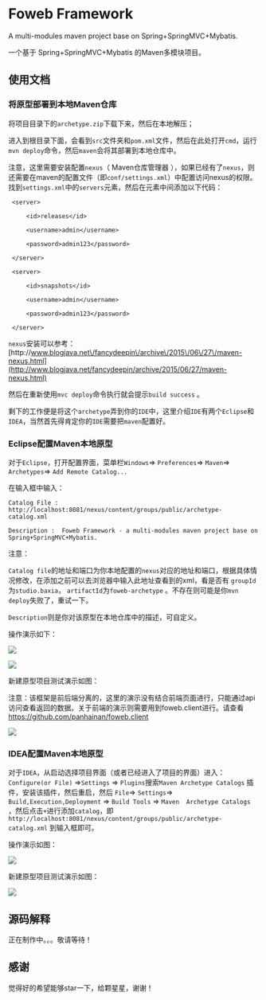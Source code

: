 # Foweb Framework

A multi-modules maven project base on Spring+SpringMVC+Mybatis.

一个基于 Spring+SpringMVC+Mybatis 的Maven多模块项目。

## 使用文档

### 将原型部署到本地Maven仓库

将项目目录下的`archetype.zip`下载下来，然后在本地解压；

进入到根目录下面，会看到`src`文件夹和`pom.xml`文件，然后在此处打开`cmd`，运行`mvn deploy`命令，然后`maven`会将其部署到本地仓库中。

注意，这里需要安装配置`nexus`（ Maven仓库管理器 ），如果已经有了`nexus`，则还需要在maven的配置文件（即`conf/settings.xml`）中配置访问nexus的权限。找到`settings.xml`中的`servers`元素，然后在元素中间添加以下代码：



	 <server>

	     <id>releases</id>

	     <username>admin</username>

	     <password>admin123</password>

	 </server>

	 <server>

	     <id>snapshots</id>

	     <username>admin</username>

	     <password>admin123</password>

	 </server>



`nexus`安装可以参考：[http:\/\/www.blogjava.net\/fancydeepin\/archive\/2015\/06\/27\/maven-nexus.html](http://www.blogjava.net/fancydeepin/archive/2015/06/27/maven-nexus.html)

然后在重新使用`mvc deploy`命令执行就会提示`build success` 。

剩下的工作便是将这个`archetype`弄到你的`IDE`中，这里介绍`IDE`有两个`Eclipse`和`IDEA`，当然首先得肯定你的`IDE`需要把`maven`配置好。

### Eclipse配置Maven本地原型

对于`Eclipse`，打开配置界面，菜单栏`Windows`=&gt; `Preferences`=&gt; `Maven`=&gt; `Archetypes`=&gt; `Add Remote Catalog...`

在输入框中输入：

`Catalog File :  http://localhost:8081/nexus/content/groups/public/archetype-catalog.xml`

`Description :  Foweb Framework - a multi-modules maven project base on Spring+SpringMVC+Mybatis.`

注意：

`Catalog file`的地址和端口为你本地配置的`nexus`对应的地址和端口，根据具体情况修改，在添加之前可以去浏览器中输入此地址查看到的xml，看是否有 `groupId`为`studio.baxia`， `artifactId`为`foweb-archetype` 。不存在则可能是你`mvn deploy`失败了，重试一下。

`Description`则是你对该原型在本地仓库中的描述，可自定义。

操作演示如下：

![](http://odhtjea8i.bkt.clouddn.com/foweb/Eclipse%E9%85%8D%E7%BD%AEmaven%E6%9C%AC%E5%9C%B0%E5%8E%9F%E5%9E%8B1.gif)

![](http://odhtjea8i.bkt.clouddn.com/foweb/Eclipse%E9%85%8D%E7%BD%AEmaven%E6%9C%AC%E5%9C%B0%E5%8E%9F%E5%9E%8B2.gif)

新建原型项目测试演示如图：

注意：该框架是前后端分离的，这里的演示没有结合前端页面进行，只能通过api访问查看返回的数据。关于前端的演示则需要用到foweb.client进行。请查看 [https:\/\/github.com\/panhainan\/foweb.client   ](https://github.com/panhainan/foweb.client)

![](http://odhtjea8i.bkt.clouddn.com/foweb/Eclipse%E6%96%B0%E5%BB%BAmaven%E6%9C%AC%E5%9C%B0%E5%8E%9F%E5%9E%8B%E9%A1%B9%E7%9B%AE%E6%B5%8B%E8%AF%95.gif)

### IDEA配置Maven本地原型

对于`IDEA`，从启动选择项目界面（或者已经进入了项目的界面）进入：`Configure(or File)` =&gt;`Settings` =&gt; `Plugins`搜索`Maven Archetype Catalogs` 插件，安装该插件，然后重启，然后 `File`=&gt; `Settings`=&gt; `Build,Execution,Deployment` =&gt; `Build Tools` =&gt; `Maven  Archetype Catalogs` ，然后点击`+`进行添加`catalog`，即  `http://localhost:8081/nexus/content/groups/public/archetype-catalog.xml` 到输入框即可。

操作演示如图：

![](http://odhtjea8i.bkt.clouddn.com/foweb/IDEA%E9%85%8D%E7%BD%AEmaven%E6%9C%AC%E5%9C%B0%E5%8E%9F%E5%9E%8B.gif)

新建原型项目测试演示如图：

![](http://odhtjea8i.bkt.clouddn.com/foweb/IDEA%E6%96%B0%E5%BB%BAmaven%E6%9C%AC%E5%9C%B0%E5%8E%9F%E5%9E%8B%E9%A1%B9%E7%9B%AE%E6%B5%8B%E8%AF%95.gif)

## 源码解释

正在制作中。。。敬请等待！


## 感谢

觉得好的希望能够star一下，给颗星星，谢谢！